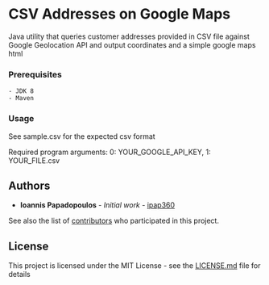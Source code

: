 # CSV Addresses on Google Maps

Java utility that queries customer addresses provided in CSV file against Google Geolocation API and output coordinates and a simple google maps html

### Prerequisites

```
- JDK 8
- Maven
```

### Usage

See sample.csv for the expected csv format

Required program arguments: 0: YOUR_GOOGLE_API_KEY, 1: YOUR_FILE.csv

## Authors

* **Ioannis Papadopoulos** - *Initial work* - [ipap360](https://github.com/ipap360)

See also the list of [contributors](https://github.com/your/project/contributors) who participated in this project.

## License

This project is licensed under the MIT License - see the [LICENSE.md](LICENSE.md) file for details

